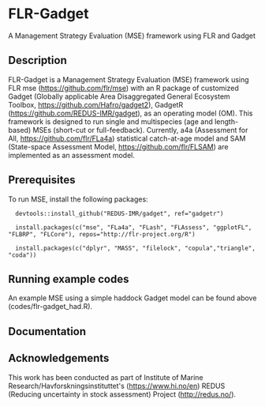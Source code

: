 # FLR-Gadget
A Management Strategy Evaluation (MSE) framework using FLR and Gadget

## Description 
FLR-Gadget is a Management Strategy Evaluation (MSE) framework using FLR mse (https://github.com/flr/mse) with an R package of customized Gadget (Globally applicable Area Disaggregated General Ecosystem Toolbox, https://github.com/Hafro/gadget2), GadgetR (https://github.com/REDUS-IMR/gadget), as an operating model (OM). This framework is designed to run single and multispecies (age and length-based) MSEs (short-cut or full-feedback). Currently, a4a (Assessment for All, https://github.com/flr/FLa4a) statistical catch-at-age model and SAM (State-space Assessment Model, https://github.com/flr/FLSAM) are implemented as an assessment model. 

## Prerequisites
To run MSE, install the following packages:
```
  devtools::install_github("REDUS-IMR/gadget", ref="gadgetr")

  install.packages(c("mse", "FLa4a", "FLash", "FLAssess", "ggplotFL", "FLBRP", "FLCore"), repos="http://flr-project.org/R")
  
  install.packages(c("dplyr", "MASS", "filelock", "copula","triangle", "coda"))  
```

## Running example codes
An example MSE using a simple haddock Gadget model can be found above (codes/flr-gadget_had.R).

## Documentation


## Acknowledgements
This work has been conducted as part of Institute of Marine Research/Havforskningsinstituttet's (https://www.hi.no/en) REDUS (Reducing uncertainty in stock assessment) Project (http://redus.no/).
